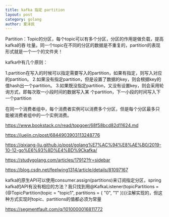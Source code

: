 ```yaml
---
title: kafka 指定 partition
layout: post
category: golang
author: 夏泽民
---
```

Partition：Topic的分区，每个topic可以有多个分区，分区的作用是做负载，提高kafka的吞 吐量。同一个topic在不同的分区的数据是不重复的，partition的表现形式就是一个一个的⽂件夹！

 kafka中有几个原则：

1.partition在写入的时候可以指定需要写入的partition，如果有指定，则写入对应的partition。
2.如果没有指定partition，但是设置了数据的key，则会根据key的值hash出一个partition。
3.如果既没指定partition，又没有设置key，则会采用轮询⽅式，即每次取一小段时间的数据写入某
个partition，下一小段的时间写入下一个partition

在同⼀个消费者组中，每个消费者实例可以消费多个分区，但是每个分区最多只 能被消费者组中的⼀个实例消费。

https://www.bookstack.cn/read/topgoer/68f58bcd82d11624.md
<!-- more -->
https://juejin.cn/post/6844903903113248776

https://qixiang-liu.github.io/post/golang%E7%AC%94%E8%AE%B0/2019-10-12-go%E6%93%8D%E4%BD%9Ckafka/

https://studygolang.com/articles/17912?fr=sidebar

https://blog.csdn.net/feelwing1314/article/details/81097167

kafka的原生API可以使用consumer.assign(partitions)来订阅指定分区，spring kafka的API有没有相应的方法？我只找到用@KafkaListener(topicPartitions ={@TopicPartition(topic = "topic1", partitions = { "0", "1" }))}注解实现的，但这种方式实现时topic、partitions的值都必须为常量


https://segmentfault.com/q/1010000016811772

